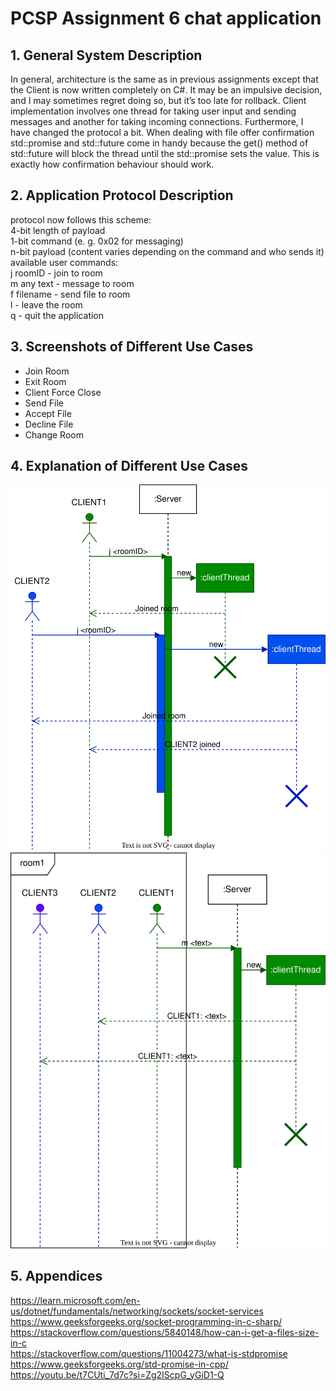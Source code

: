 # PCSP Assignment 6 chat application

## 1. General System Description
In general, architecture is the same as in previous assignments except that the Client is now written completely on C#. 
It may be an impulsive decision, and I may sometimes regret doing so, but it’s too late for rollback. 
Client implementation involves one thread for taking user input and sending messages and another for taking incoming connections. 
Furthermore, I have changed the protocol a bit. 
When dealing with file offer confirmation std::promise and std::future come in handy because the get() method of std::future will block the thread until the std::promise sets the value. 
This is exactly how confirmation behaviour should work. 
## 2. Application Protocol Description
protocol now follows this scheme: <br>
4-bit length of payload <br>
1-bit command (e. g. 0x02 for messaging) <br>
n-bit payload (content varies depending on the command and who sends it) <br>
available user commands:<br>
j roomID - join to room <br>
m any text - message to room <br>
f filename - send file to room <br>
l - leave the room <br>
q - quit the application <br>
## 3. Screenshots of Different Use Cases
- Join Room
- Exit Room
- Client Force Close
- Send File
- Accept File
- Decline File
- Change Room

## 4. Explanation of Different Use Cases
![JoinRoomUML](resources/JoinRoom.drawio.svg)
![MessageUML](resources/Message.drawio.svg)

## 5. Appendices
https://learn.microsoft.com/en-us/dotnet/fundamentals/networking/sockets/socket-services <br>
https://www.geeksforgeeks.org/socket-programming-in-c-sharp/ <br>
https://stackoverflow.com/questions/5840148/how-can-i-get-a-files-size-in-c <br>
https://stackoverflow.com/questions/11004273/what-is-stdpromise <br>
https://www.geeksforgeeks.org/std-promise-in-cpp/ <br>
https://youtu.be/t7CUti_7d7c?si=Zg2IScpG_yGiD1-Q <br>